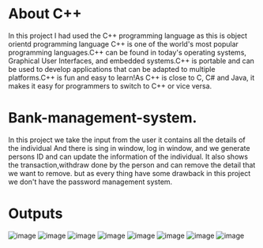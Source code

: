 # About C++ 
In this project I had used the C++ programming language as this is object orientd programming language 
C++ is one of the world's most popular programming languages.C++ can be found in today's operating systems, Graphical User Interfaces, and embedded systems.C++ is portable and can be used to develop applications that can be adapted to multiple platforms.C++ is fun and easy to learn!As C++ is close to C, C# and Java, it makes it easy for programmers to switch to C++ or vice versa.

# Bank-management-system.
In this project we take the input from the user it contains all the details of the individual  And there is sing in window, log in window, and we generate persons ID and can update the information of the individual. It also shows the transaction,withdraw done by the person and can remove the detail that we want to remove. but as every thing have some drawback in this project we don't have the password management system.

# Outputs
![image](https://user-images.githubusercontent.com/92366815/194571671-39183578-3720-4e97-a7fb-05ed61278124.png)
![image](https://user-images.githubusercontent.com/92366815/194571723-337ef547-3ae4-4e38-8d72-e36e17066b1d.png)
![image](https://user-images.githubusercontent.com/92366815/194571971-81ec2c39-14b2-4999-9dbe-f9389c4bc2ff.png)
![image](https://user-images.githubusercontent.com/92366815/194571994-f47bea29-12ad-4511-97bf-3d61f49252a3.png)
![image](https://user-images.githubusercontent.com/92366815/194572028-056d9254-b8bd-43e6-869f-eae50da735a1.png)
![image](https://user-images.githubusercontent.com/92366815/194572067-4d7c21cf-fdb3-4ebc-b0a4-d7e3e18b67f0.png)
![image](https://user-images.githubusercontent.com/92366815/194572098-e25e4d4f-f7fd-4854-993d-7f7989319449.png)
![image](https://user-images.githubusercontent.com/92366815/194572129-c9d5dc93-1385-41e3-ba96-aa9b3675ef1e.png)
